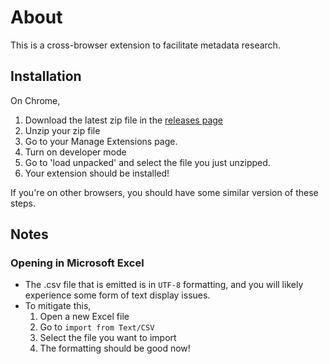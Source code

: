 # About

This is a cross-browser extension to facilitate metadata research.

## Installation
On Chrome,
1. Download the latest zip file in the [releases page](https://github.com/Yongbeom-Kim/academic-review-extension/releases)
2. Unzip your zip file
3. Go to your Manage Extensions page.
4. Turn on developer mode
5. Go to 'load unpacked' and select the file you just unzipped.
6. Your extension should be installed!

If you're on other browsers, you should have some similar version of these steps.

## Notes

### Opening in Microsoft Excel
- The .csv file that is emitted is in `UTF-8` formatting, and you will likely experience some form of text display issues.
- To mitigate this,
  1. Open a new Excel file
  2. Go to `import from Text/CSV`
  3. Select the file you want to import
  4. The formatting should be good now!